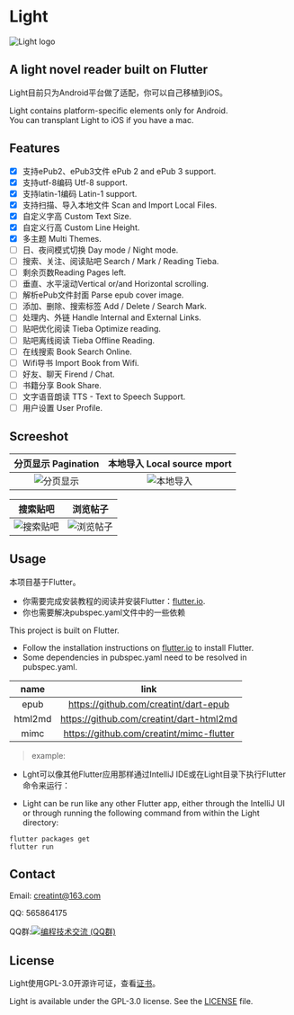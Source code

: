 # Light

![Light logo](https://user-images.githubusercontent.com/17924777/39092072-762deace-4636-11e8-8acd-447a03c7556e.png)

## A light novel reader built on Flutter
Light目前只为Android平台做了适配，你可以自己移植到iOS。

Light contains platform-specific elements only for Android.<br>
You can transplant Light to iOS if you have a mac.

## Features
- [x] 支持ePub2、ePub3文件 ePub 2 and ePub 3 support. 
- [x] 支持utf-8编码  Utf-8 support. 
- [x] 支持latin-1编码 Latin-1 support. 
- [x] 支持扫描、导入本地文件 Scan and Import Local Files. 
- [x] 自定义字高 Custom Text Size. 
- [x] 自定义行高 Custom Line Height. 
- [x] 多主题 Multi Themes. 
- [ ] 日、夜间模式切换 Day mode / Night mode. 
- [ ] 搜索、关注、阅读贴吧 Search / Mark / Reading Tieba. 
- [ ] 剩余页数Reading Pages left. 
- [ ] 垂直、水平滚动Vertical or/and Horizontal scrolling. 
- [ ] 解析ePub文件封面 Parse epub cover image. 
- [ ] 添加、删除、搜索标签 Add / Delete / Search Mark. 
- [ ] 处理内、外链 Handle Internal and External Links. 
- [ ] 贴吧优化阅读 Tieba Optimize reading.
- [ ] 贴吧离线阅读 Tieba Offline Reading. 
- [ ] 在线搜索 Book Search Online. 
- [ ] Wifi导书 Import Book from Wifi. 
- [ ] 好友、聊天 Firend / Chat. 
- [ ] 书籍分享 Book Share. 
- [ ] 文字语音朗读 TTS - Text to Speech Support. 
- [ ] 用户设置 User Profile. 

## Screeshot
分页显示 Pagination | 本地导入 Local source mport
:-------------------------:|:-------------------------:
![分页显示](https://user-images.githubusercontent.com/17924777/39093416-24e27484-4652-11e8-9eaa-96b610508d80.gif) | ![本地导入](https://user-images.githubusercontent.com/17924777/39093132-18904792-464d-11e8-9bda-4f30abec0504.gif)

搜索贴吧 | 浏览帖子
:-------------------------:|:-------------------------:
![搜索贴吧](https://user-images.githubusercontent.com/17924777/39093389-d2d79c64-4651-11e8-9b19-07490ccbb44a.gif) | ![浏览帖子](https://user-images.githubusercontent.com/17924777/39093405-0108874c-4652-11e8-9e79-884a1f6961a9.gif)

## Usage
本项目基于Flutter。
- 你需要完成安装教程的阅读并安装Flutter：[flutter.io](https://flutter.io).
- 你也需要解决pubspec.yaml文件中的一些依赖

This project is built on Flutter.
- Follow the installation instructions on [flutter.io](https://flutter.io) to install Flutter.
- Some dependencies in pubspec.yaml need to be resolved in pubspec.yaml.

 name |  link
:-------------------------:|:-------------------------:
epub | https://github.com/creatint/dart-epub
html2md | https://github.com/creatint/dart-html2md
mimc | https://github.com/creatint/mimc-flutter

>example: 
 
- Lght可以像其他Flutter应用那样通过IntelliJ IDE或在Light目录下执行Flutter命令来运行：

- Light can be run like any other Flutter app, either through the IntelliJ UI or through running the following command from within the Light directory:
```
flutter packages get
flutter run
```


## Contact
Email: creatint@163.com

QQ: 565864175

QQ群:[![编程技术交流 (QQ群)](https://pub.idqqimg.com/wpa/images/group.png)](//shang.qq.com/wpa/qunwpa?idkey=b34e5d3956950dc053efdd7aef63ef75151c01cfff48a951c8fc53d6349b454a)


## License
Light使用GPL-3.0开源许可证，查看[证书](https://github.com/creatint/light/blob/master/LICENSE)。

Light is available under the GPL-3.0 license. See the [LICENSE](https://github.com/creatint/light/blob/master/LICENSE) file.